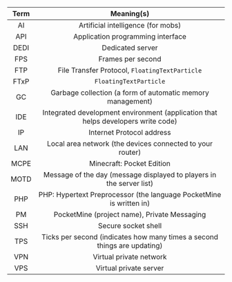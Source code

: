 | Term | Meaning(s) |
| :---: | :----: |
| AI | Artificial intelligence (for mobs) |
| API | Application programming interface |
| DEDI | Dedicated server |
| FPS | Frames per second |
| FTP | File Transfer Protocol, `FloatingTextParticle` |
| FTxP | `FloatingTextParticle` |
| GC | Garbage collection (a form of automatic memory management) |
| IDE | Integrated development environment (application that helps developers write code) |
| IP | Internet Protocol address |
| LAN | Local area network (the devices connected to your router) |
| MCPE | Minecraft: Pocket Edition |
| MOTD | Message of the day (message displayed to players in the server list) |
| PHP | PHP: Hypertext Preprocessor (the language PocketMine is written in) |
| PM | PocketMine (project name), Private Messaging |
| SSH | Secure socket shell |
| TPS | Ticks per second (indicates how many times a second things are updating) |
| VPN | Virtual private network |
| VPS | Virtual private server |